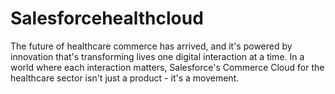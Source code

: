 # Salesforcehealthcloud
The future of healthcare commerce has arrived, and it's powered by innovation that's transforming lives one digital interaction at a time.  In a world where each interaction matters, Salesforce's Commerce Cloud for the healthcare sector isn't just a product - it's a movement.  
